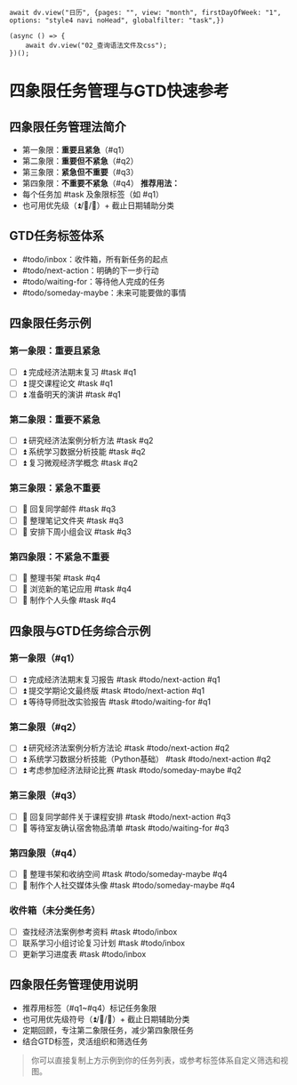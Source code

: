 ```dataviewjs
await dv.view("日历", {pages: "", view: "month", firstDayOfWeek: "1", options: "style4 navi noHead", globalfilter: "task",})
```

```dataviewjs
(async () => {
    await dv.view("02_查询语法文件及css");
})();
```
# 四象限任务管理与GTD快速参考
## 四象限任务管理法简介
- 第一象限：**重要且紧急**（#q1）
- 第二象限：**重要但不紧急**（#q2）
- 第三象限：**紧急但不重要**（#q3）
- 第四象限：**不重要不紧急**（#q4）
**推荐用法：**
- 每个任务加 #task 及象限标签（如 #q1）
- 也可用优先级（⏫/🔼/🔽）+ 截止日期辅助分类
## GTD任务标签体系
- #todo/inbox：收件箱，所有新任务的起点
- #todo/next-action：明确的下一步行动
- #todo/waiting-for：等待他人完成的任务
- #todo/someday-maybe：未来可能要做的事情
## 四象限任务示例
### 第一象限：重要且紧急
- [ ] ⏫ 完成经济法期末复习 #task #q1
- [ ] ⏫ 提交课程论文 #task #q1
- [ ] ⏫ 准备明天的演讲 #task #q1
### 第二象限：重要不紧急
- [ ] ⏫ 研究经济法案例分析方法 #task #q2
- [ ] ⏫ 系统学习数据分析技能 #task #q2
- [ ] ⏫ 复习微观经济学概念 #task #q2
### 第三象限：紧急不重要
- [ ] 🔽 回复同学邮件 #task #q3
- [ ] 🔽 整理笔记文件夹 #task #q3
- [ ] 🔽 安排下周小组会议 #task #q3
### 第四象限：不紧急不重要
- [ ] 🔽 整理书架 #task #q4
- [ ] 🔽 浏览新的笔记应用 #task #q4
- [ ] 🔽 制作个人头像 #task #q4
## 四象限与GTD任务综合示例
### 第一象限（#q1）
- [ ] ⏫ 完成经济法期末复习报告 #task #todo/next-action #q1
- [ ] ⏫ 提交学期论文最终版 #task #todo/next-action #q1
- [ ] ⏫ 等待导师批改实验报告 #task #todo/waiting-for #q1
### 第二象限（#q2）
- [ ] ⏫ 研究经济法案例分析方法论 #task #todo/next-action #q2
- [ ] ⏫ 系统学习数据分析技能（Python基础） #task #todo/next-action #q2
- [ ] ⏫ 考虑参加经济法辩论比赛 #task #todo/someday-maybe #q2
### 第三象限（#q3）
- [ ] 🔽 回复同学邮件关于课程安排 #task #todo/next-action #q3
- [ ] 🔽 等待室友确认宿舍物品清单 #task #todo/waiting-for #q3
### 第四象限（#q4）
- [ ] 🔽 整理书架和收纳空间 #task #todo/someday-maybe #q4
- [ ] 🔽 制作个人社交媒体头像 #task #todo/someday-maybe #q4
### 收件箱（未分类任务）
- [ ] 查找经济法案例参考资料 #task #todo/inbox
- [ ] 联系学习小组讨论复习计划 #task #todo/inbox
- [ ] 更新学习进度表 #task #todo/inbox
## 四象限任务管理使用说明
- 推荐用标签（#q1~#q4）标记任务象限
- 也可用优先级符号（⏫/🔼/🔽）+ 截止日期辅助分类
- 定期回顾，专注第二象限任务，减少第四象限任务
- 结合GTD标签，灵活组织和筛选任务
> 你可以直接复制上方示例到你的任务列表，或参考标签体系自定义筛选和视图。
